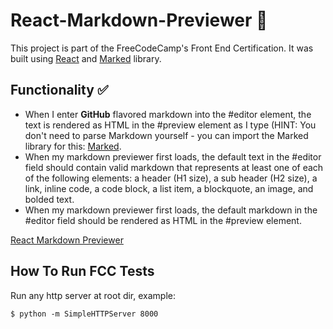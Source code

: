 # React-Markdown-Previewer :symbols:

This project is part of the FreeCodeCamp's Front End Certification.
It was built using [React](https://reactjs.org/) and [Marked](https://cdnjs.com/libraries/marked) library.

## Functionality :white_check_mark:

-  When I enter **GitHub** flavored markdown into the #editor element, the text is rendered as HTML in the #preview element as I type (HINT: You don't need to parse Markdown yourself - you can import the Marked library for this: [Marked](https://cdnjs.com/libraries/marked).
- When my markdown previewer first loads, the default text in the #editor field should contain valid markdown that represents at least one of each of the following elements: a header (H1 size), a sub header (H2 size), a link, inline code, a code block, a list item, a blockquote, an image, and bolded text.
- When my markdown previewer first loads, the default markdown in the #editor field should be rendered as HTML in the #preview element.

[React Markdown Previewer](https://filipy94.github.io/markdown-previewer/)


## How To Run FCC Tests

Run any http server at root dir, example:

    $ python -m SimpleHTTPServer 8000